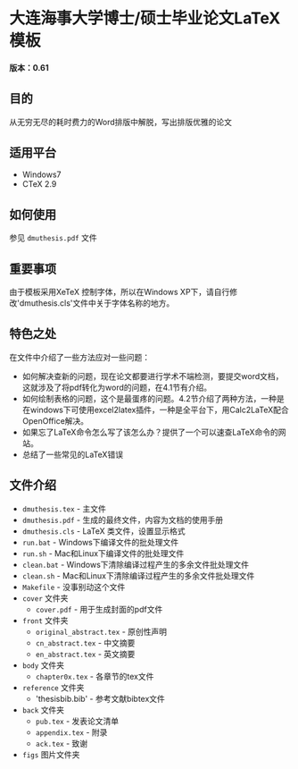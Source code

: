 # 大连海事大学博士/硕士毕业论文LaTeX 模板

#### 版本：0.61

## 目的

从无穷无尽的耗时费力的Word排版中解脱，写出排版优雅的论文

## 适用平台

* Windows7
* CTeX 2.9 

## 如何使用

参见 `dmuthesis.pdf` 文件

## 重要事项

由于模板采用XeTeX 控制字体，所以在Windows XP下，请自行修改'dmuthesis.cls'文件中关于字体名称的地方。
## 特色之处

在文件中介绍了一些方法应对一些问题：

* 如何解决查新的问题，现在论文都要进行学术不端检测，要提交word文档，这就涉及了将pdf转化为word的问题，在4.1节有介绍。
* 如何绘制表格的问题，这个是最蛋疼的问题。4.2节介绍了两种方法，一种是在windows下可使用excel2latex插件，一种是全平台下，用Calc2LaTeX配合OpenOffice解决。
* 如果忘了LaTeX命令怎么写了该怎么办？提供了一个可以速查LaTeX命令的网站。
* 总结了一些常见的LaTeX错误

## 文件介绍

* `dmuthesis.tex` - 主文件
* `dmuthesis.pdf` - 生成的最终文件，内容为文档的使用手册
* `dmuthesis.cls` - LaTeX 类文件，设置显示格式
* `run.bat` - Windows下编译文件的批处理文件
* `run.sh` - Mac和Linux下编译文件的批处理文件
* `clean.bat` - Windows下清除编译过程产生的多余文件批处理文件
* `clean.sh` -  Mac和Linux下清除编译过程产生的多余文件批处理文件
* `Makefile` - 没事别动这个文件
* `cover` 文件夹
    * `cover.pdf` - 用于生成封面的pdf文件
* `front` 文件夹
    * `original_abstract.tex` - 原创性声明
    * `cn_abstract.tex` - 中文摘要
    * `en_abstract.tex` - 英文摘要
* `body` 文件夹
    * `chapter0x.tex` - 各章节的tex文件
* `reference` 文件夹
    * 'thesisbib.bib' - 参考文献bibtex文件
* `back` 文件夹
    * `pub.tex` - 发表论文清单  
    * `appendix.tex` - 附录
    * `ack.tex` - 致谢
* `figs` 图片文件夹